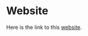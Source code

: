 # Website 
Here is the link to this [website](https://mihainegrisan.github.io/modern_portfolio/dist/index.html).
